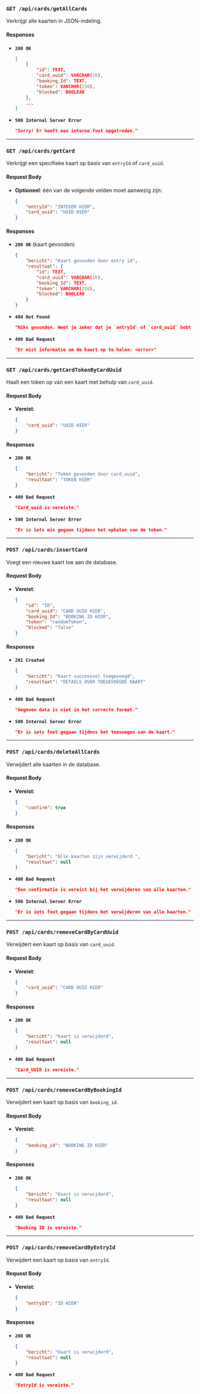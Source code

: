 ### `GET /api/cards/getAllCards`
Verkrijgt alle kaarten in JSON-indeling.

#### Responses

- **`200 OK`**
    ```json
    [
        {
            "id": TEXT,
            "card_uuid": VARCHAR(16),
            "booking_Id": TEXT,
            "token": VARCHAR(256),
            "blocked": BOOLEAN
        },
        ...
    ]
    ```

- **`500 Internal Server Error`**
    ```json
    "Sorry! Er heeft een interne fout opgetreden."
    ```

---

### `GET /api/cards/getCard`
Verkrijgt een specifieke kaart op basis van `entryId` of `card_uuid`.

#### Request Body
- **Optioneel**: één van de volgende velden moet aanwezig zijn:
    ```json
    {
        "entryId": "INTEGER HIER",
        "card_uuid": "UUID HIER"
    }
    ```

#### Responses
- **`200 OK`** (kaart gevonden)
    ```json
    {
        "bericht": "Kaart gevonden door entry id",
        "resultaat": {
            "id": TEXT,
            "card_uuid": VARCHAR(16),
            "booking_Id": TEXT,
            "token": VARCHAR(256),
            "blocked": BOOLEAN
        }
    }
    ```

- **`404 Not Found`**
    ```json
    "Niks gevonden. Weet je zeker dat je `entryId` of `card_uuid` hebt opgegeven?"
    ```

- **`400 Bad Request`**
    ```json
    "Er mist informatie om de kaart op te halen: <error>"
    ```

---

### `GET /api/cards/getCardTokenByCardUuid`
Haalt een token op van een kaart met behulp van `card_uuid`.

#### Request Body
- **Vereist**:
    ```json
    {
        "card_uuid": "UUID HIER"
    }
    ```

#### Responses
- **`200 OK`**
    ```json
    {
        "bericht": "Token gevonden door card_uuid",
        "resultaat": "TOKEN HIER"
    }
    ```

- **`400 Bad Request`**
    ```json
    "Card_uuid is vereiste."
    ```

- **`500 Internal Server Error`**
    ```json
    "Er is iets mis gegaan tijdens het ophalen van de token."
    ```

---

### `POST /api/cards/insertCard`
Voegt een nieuwe kaart toe aan de database.

#### Request Body
- **Vereist**:
    ```json
    {
        "id": "ID",
        "card_uuid": "CARD UUID HIER",
        "booking_Id": "BOOKING ID HIER",
        "token": "randomToken",
        "blocked": "false"
    }
    ```

#### Responses
- **`201 Created`**
    ```json
    {
        "bericht": "Kaart successvol toegevoegd",
        "resultaat": "DETAILS OVER TOEGEVOEGDE KAART"
    }
    ```

- **`400 Bad Request`**
    ```json
    "Gegeven data is niet in het correcte format."
    ```

- **`500 Internal Server Error`**
    ```json
    "Er is iets fout gegaan tijdens het toevoegen van de kaart."
    ```

---

### `POST /api/cards/deleteAllCards`
Verwijdert alle kaarten in de database.

#### Request Body
- **Vereist**:
    ```json
    {
        "confirm": true
    }
    ```

#### Responses
- **`200 OK`**
    ```json
    {
        "bericht": "Alle kaarten zijn verwijderd.",
        "resultaat": null
    }
    ```

- **`400 Bad Request`**
    ```json
    "Een confirmatie is vereist bij het verwijderen van alle kaarten."
    ```

- **`500 Internal Server Error`**
    ```json
    "Er is iets fout gegaan tijdens het verwijderen van alle kaarten."
    ```

---

### `POST /api/cards/removeCardByCardUuid`
Verwijdert een kaart op basis van `card_uuid`.

#### Request Body
- **Vereist**:
    ```json
    {
        "card_uuid": "CARD UUID HIER"
    }
    ```

#### Responses
- **`200 OK`**
    ```json
    {
        "bericht": "Kaart is verwijderd",
        "resultaat": null
    }
    ```

- **`400 Bad Request`**
    ```json
    "Card_UUID is vereiste."
    ```

---

### `POST /api/cards/removeCardByBookingId`
Verwijdert een kaart op basis van `booking_id`.

#### Request Body
- **Vereist**:
    ```json
    {
        "booking_id": "BOOKING ID HIER"
    }
    ```

#### Responses
- **`200 OK`**
    ```json
    {
        "bericht": "Kaart is verwijderd",
        "resultaat": null
    }
    ```

- **`400 Bad Request`**
    ```json
    "Booking ID is vereiste."
    ```

---

### `POST /api/cards/removeCardByEntryId`
Verwijdert een kaart op basis van `entryId`.

#### Request Body
- **Vereist**:
    ```json
    {
        "entryId": "ID HIER"
    }
    ```

#### Responses
- **`200 OK`**
    ```json
    {
        "bericht": "Kaart is verwijderd",
        "resultaat": null
    }
    ```

- **`400 Bad Request`**
    ```json
    "EntryId is vereiste."
    ```
